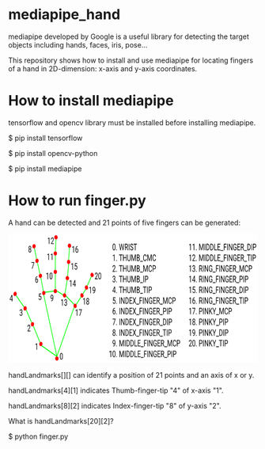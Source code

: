 # mediapipe_hand
mediapipe developed by Google is a useful library for detecting the target objects including hands, faces, iris, pose...

This repository shows how to install and use mediapipe for locating fingers of a hand in 2D-dimension: x-axis and y-axis coordinates.

# How to install mediapipe

tensorflow and opencv library must be installed before installing mediapipe.

$ pip install tensorflow

$ pip install opencv-python

$ pip install mediapipe

# How to run finger.py

A hand can be detected and 21 points of five fingers can be generated:

<img src="hand.png" height=260 width=770 >

handLandmarks[][] can identify a position of 21 points and an axis of x or y.

handLandmarks[4][1] indicates Thumb-finger-tip "4" of x-axis "1".

handLandmarks[8][2] indicates Index-finger-tip "8" of y-axis "2".

What is handLandmarks[20][2]?

$ python finger.py
